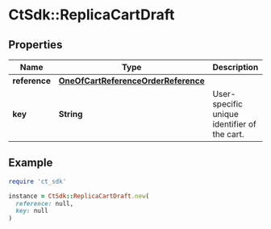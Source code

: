 # CtSdk::ReplicaCartDraft

## Properties

| Name | Type | Description | Notes |
| ---- | ---- | ----------- | ----- |
| **reference** | [**OneOfCartReferenceOrderReference**](OneOfCartReferenceOrderReference.md) |  |  |
| **key** | **String** | User-specific unique identifier of the cart. | [optional] |

## Example

```ruby
require 'ct_sdk'

instance = CtSdk::ReplicaCartDraft.new(
  reference: null,
  key: null
)
```

